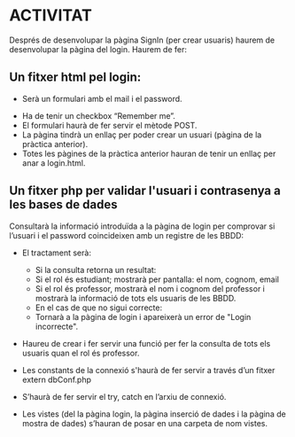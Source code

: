 # ACTIVITAT
Després de desenvolupar la pàgina SignIn (per crear usuaris) haurem de desenvolupar la pàgina del login. 
Haurem de fer:

## Un fitxer html pel login:
- Serà un formulari amb el mail i el password. 
* Ha de tenir un checkbox “Remember me”.
* El formulari haurà de fer servir el mètode POST.
* La pàgina tindrà un enllaç per poder crear un usuari (pàgina de la pràctica anterior).
* Totes les pàgines de la pràctica anterior hauran de tenir un enllaç per anar a login.html.

## Un fitxer php per validar l'usuari i contrasenya a les bases de dades
Consultarà la informació introduïda a la pàgina de login per comprovar si l’usuari i el password coincideixen amb un registre de les BBDD:
* El tractament serà:
    - Si la consulta retorna un resultat:
    - Si el rol és estudiant; mostrarà per pantalla: el nom, cognom, email
    - Si el rol és professor, mostrarà el nom i cognom del professor i mostrarà la informació de tots els usuaris de les BBDD.
    - En el cas de que no sigui correcte:
    - Tornarà a la pàgina de login i apareixerà un error de "Login incorrecte".
    
* Haureu de crear i fer servir una funció per fer la consulta de tots els usuaris quan el rol és professor.
* Les constants de la connexió s'haurà de fer servir a través d’un fitxer extern dbConf.php
* S’haurà de fer servir el try, catch en l’arxiu de connexió.
* Les vistes (del la pàgina login, la pàgina inserció de dades i la pàgina de mostra de dades) s’hauran de posar en una carpeta de nom vistes.

